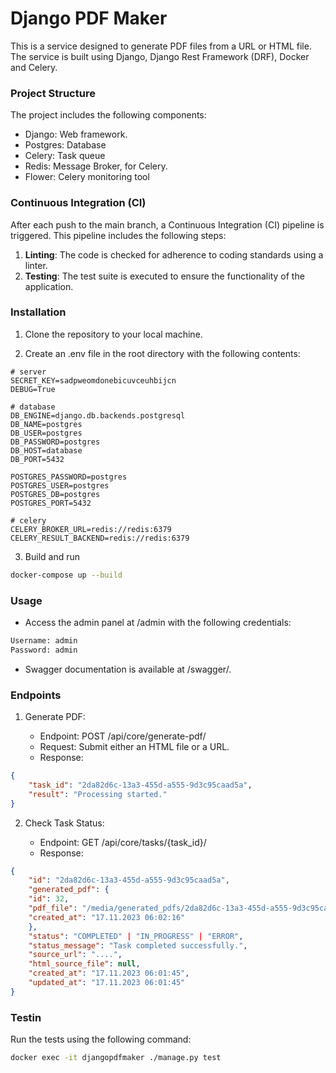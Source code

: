 # Django PDF Maker

This is a service designed to generate PDF files from a URL or HTML file. The service is built using Django, Django Rest Framework (DRF), Docker and Celery.

### Project Structure

The project includes the following components:

* Django: Web framework.
* Postgres: Database
* Celery: Task queue
* Redis: Message Broker, for Celery.
* Flower: Celery monitoring tool

### Continuous Integration (CI)

After each push to the main branch, a Continuous Integration (CI) pipeline is triggered. This pipeline includes the following steps:

1. __Linting__: The code is checked for adherence to coding standards using a linter.
2. __Testing__: The test suite is executed to ensure the functionality of the application.

### Installation

1. Clone the repository to your local machine.

2. Create an .env file in the root directory with the following contents:
```
# server
SECRET_KEY=sadpweomdonebicuvceuhbijcn
DEBUG=True

# database
DB_ENGINE=django.db.backends.postgresql
DB_NAME=postgres
DB_USER=postgres
DB_PASSWORD=postgres
DB_HOST=database
DB_PORT=5432

POSTGRES_PASSWORD=postgres
POSTGRES_USER=postgres
POSTGRES_DB=postgres
POSTGRES_PORT=5432

# celery
CELERY_BROKER_URL=redis://redis:6379
CELERY_RESULT_BACKEND=redis://redis:6379
```

3. Build and run
```bash
docker-compose up --build
```

### Usage

* Access the admin panel at /admin with the following credentials:
```bash
Username: admin
Password: admin
```

* Swagger documentation is available at /swagger/.

### Endpoints

1. Generate PDF:

    * Endpoint: POST /api/core/generate-pdf/
    * Request: Submit either an HTML file or a URL.
    * Response:


```json
{
    "task_id": "2da82d6c-13a3-455d-a555-9d3c95caad5a",
    "result": "Processing started."
}
```

2. Check Task Status:

    * Endpoint: GET /api/core/tasks/{task_id}/
    * Response:

```json
{
    "id": "2da82d6c-13a3-455d-a555-9d3c95caad5a",
    "generated_pdf": {
    "id": 32,
    "pdf_file": "/media/generated_pdfs/2da82d6c-13a3-455d-a555-9d3c95caad5a.pdf",
    "created_at": "17.11.2023 06:02:16"
    },
    "status": "COMPLETED" | "IN_PROGRESS" | "ERROR",
    "status_message": "Task completed successfully.",
    "source_url": "....",
    "html_source_file": null,
    "created_at": "17.11.2023 06:01:45",
    "updated_at": "17.11.2023 06:01:45"
}
```

### Testin

Run the tests using the following command:

```bash
docker exec -it djangopdfmaker ./manage.py test
```
